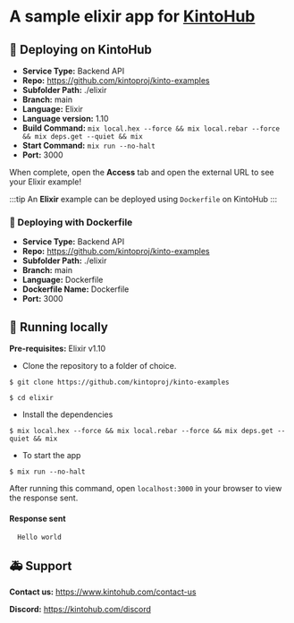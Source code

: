 # A sample elixir app for [KintoHub](https://kintohub.com)

## :rocket: Deploying on KintoHub

- **Service Type:** Backend API
- **Repo:** https://github.com/kintoproj/kinto-examples
- **Subfolder Path:** ./elixir
- **Branch:** main
- **Language:** Elixir
- **Language version:** 1.10
- **Build Command:** `mix local.hex --force && mix local.rebar --force && mix deps.get --quiet && mix`
- **Start Command:** `mix run --no-halt`
- **Port:** 3000

When complete, open the **Access** tab and open the external URL to see your Elixir example!

:::tip
An **Elixir** example can be deployed using `Dockerfile` on KintoHub
:::

### :dolphin: Deploying with Dockerfile

- **Service Type:** Backend API
- **Repo:** https://github.com/kintoproj/kinto-examples
- **Subfolder Path:** ./elixir
- **Branch:** main
- **Language:** Dockerfile
- **Dockerfile Name:** Dockerfile
- **Port:** 3000

## :hammer: Running locally

**Pre-requisites:** Elixir v1.10

- Clone the repository to a folder of choice.

```
$ git clone https://github.com/kintoproj/kinto-examples

$ cd elixir
```

- Install the dependencies

```
$ mix local.hex --force && mix local.rebar --force && mix deps.get --quiet && mix
```

- To start the app

```
$ mix run --no-halt
```

After running this command, open `localhost:3000` in your browser to view the response sent.

#### Response sent
```
  Hello world
``` 

## :ambulance: Support

**Contact us:** https://www.kintohub.com/contact-us

**Discord:** https://kintohub.com/discord
